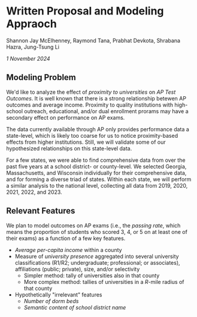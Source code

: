 # Written Proposal and Modeling Appraoch

Shannon Jay McElhenney, Raymond Tana, Prabhat Devkota, Shrabana Hazra, Jung-Tsung Li

*1 November 2024*

## Modeling Problem

We'd like to analyze the effect of *proximity to universities* on *AP Test Outcomes*. It is well known that there is a strong relationship betewen AP outcomes and average income. Proximity to quality institutions with high-school outreach, educational, and/or dual enrollment prorams may have a secondary effect on performance on AP exams. 

The data currently available through AP only provides performance data a state-level, which is likely too coarse for us to notice proximity-based effects from higher institutions. Still, we will validate some of our hypothesized relationships on this state-level data. 

For a few states, we were able to find comprehensive data from over the past five years at a school district- or county-level. We selected Georgia, Massachusetts, and Wisconsin individually for their comprehensive data, and for forming a diverse triad of states. Within each state, we will perform a similar analysis to the national level, collecting all data from 2019, 2020, 2021, 2022, and 2023. 

## Relevant Features

We plan to model outcomes on AP exams (i.e., the *passing rate*, which means the proportion of students who scored 3, 4, or 5 on at least one of their exams) as a function of a few key features. 
- *Average per-capita income* within a county
- Measure of *university presence* aggregated into several university classifications (R1/R2; undergraduate; professional; or associates), affiliations (public; private), size, and/or selectivity
  -  Simpler method: tally of universities also in that county
  -  More complex method: tallies of universities in a $R$-mile radius of that county
- Hypothetically "irrelevant" features 
  - *Number of dorm beds*
  - *Semantic content of school district name*